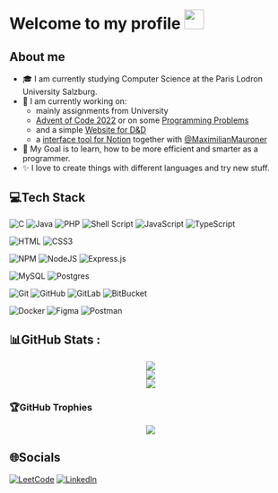 # Welcome to my profile <img src="https://github.com/TheDudeThatCode/TheDudeThatCode/blob/master/Assets/Hi.gif" height="35px">


## About me
- 🎓 I am currently studying Computer Science at the Paris Lodron University Salzburg.  
- 🌱 I am currently working on:
    - mainly assignments from University
    - [Advent of Code 2022](https://github.com/PalmaAnd/Advent-of-Code-2022) or on some [Programming Problems](https://github.com/PalmaAnd/Programming-Problems)
    - and a simple [Website for D&D](https://dungeons-and-dragons-tool-box.vercel.app/)
    - a [interface tool for Notion](https://github.com/MaximilianMauroner/PersonalNotionManager) together with [@MaximilianMauroner](https://www.github.com/MaximilianMauroner)
- 🎯 My Goal is to learn, how to be more efficient and smarter as a programmer.
- ✨ I love to create things with different languages and try new stuff.

## 💻Tech Stack
![C](https://img.shields.io/badge/c-%2300599C.svg?style=for-the-badge&logo=c&logoColor=white)
![Java](https://img.shields.io/badge/java-%23ED8B00.svg?style=for-the-badge&logo=java&logoColor=white)
![PHP](https://img.shields.io/badge/php-%23777BB4.svg?style=for-the-badge&logo=php&logoColor=white)
![Shell Script](https://img.shields.io/badge/shell_script-%23121011.svg?style=for-the-badge&logo=gnu-bash&logoColor=white)
![JavaScript](https://img.shields.io/badge/javascript-%23323330.svg?style=for-the-badge&logo=javascript&logoColor=%23F7DF1E)
![TypeScript](https://img.shields.io/badge/typescript-%23007ACC.svg?style=for-the-badge&logo=typescript&logoColor=white)

![HTML](https://img.shields.io/badge/HTML5-E34F26?style=for-the-badge&logo=html5&logoColor=white)
![CSS3](https://img.shields.io/badge/css3-%231572B6.svg?style=for-the-badge&logo=css3&logoColor=white)

![NPM](https://img.shields.io/badge/NPM-%23000000.svg?style=for-the-badge&logo=npm&logoColor=white)
![NodeJS](https://img.shields.io/badge/node.js-6DA55F?style=for-the-badge&logo=node.js&logoColor=white)
![Express.js](https://img.shields.io/badge/express.js-%23404d59.svg?style=for-the-badge&logo=express&logoColor=%2361DAFB)

![MySQL](https://img.shields.io/badge/mysql-%2300f.svg?style=for-the-badge&logo=mysql&logoColor=white)
![Postgres](https://img.shields.io/badge/postgres-%23316192.svg?style=for-the-badge&logo=postgresql&logoColor=white)

![Git](https://img.shields.io/badge/GIT-E44C30?style=for-the-badge&logo=git&logoColor=white)
![GitHub](https://img.shields.io/badge/GitHub-100000?style=for-the-badge&logo=github&logoColor=white)
![GitLab](https://img.shields.io/badge/GitLab-330F63?style=for-the-badge&logo=gitlab&logoColor=white)
![BitBucket](https://img.shields.io/badge/Bitbucket-0747a6?style=for-the-badge&logo=bitbucket&logoColor=white)

![Docker](https://img.shields.io/badge/docker-%230db7ed.svg?style=for-the-badge&logo=docker&logoColor=white)
![Figma](https://img.shields.io/badge/figma-%23F24E1E.svg?style=for-the-badge&logo=figma&logoColor=white)
![Postman](https://img.shields.io/badge/Postman-FF6C37?style=for-the-badge&logo=Postman&logoColor=white)

## 📊GitHub Stats :
<div align=center>

![](https://github-readme-stats.vercel.app/api?username=PalmaAnd&theme=gruvbox&hide_border=true&include_all_commits=false&count_private=true)<br/>
![](https://github-readme-streak-stats.herokuapp.com/?user=PalmaAnd&theme=gruvbox&hide_border=true)<br/>
![](https://github-readme-stats.vercel.app/api/top-langs/?username=PalmaAnd&theme=gruvbox&hide_border=true&include_all_commits=false&count_private=true&layout=compact)

</div>

### 🏆GitHub Trophies
<div align=center>

![](https://github-profile-trophy.vercel.app/?username=PalmaAnd&theme=gruvbox&no-frame=false&no-bg=true&margin-w=4)

</div>

## 🌐Socials
[![LeetCode](https://badges.peiyuan.ch/leetcode/PalmaAnd/solved?logo=leetcode&label=PalmaAnd&style=for-the-badge&color=green)](https://leetcode.com/PalmaAnd/)
[![LinkedIn](https://img.shields.io/badge/LinkedIn-%230077B5.svg?logo=linkedin&logoColor=white)](https://linkedin.com/in/palmaandrè)
